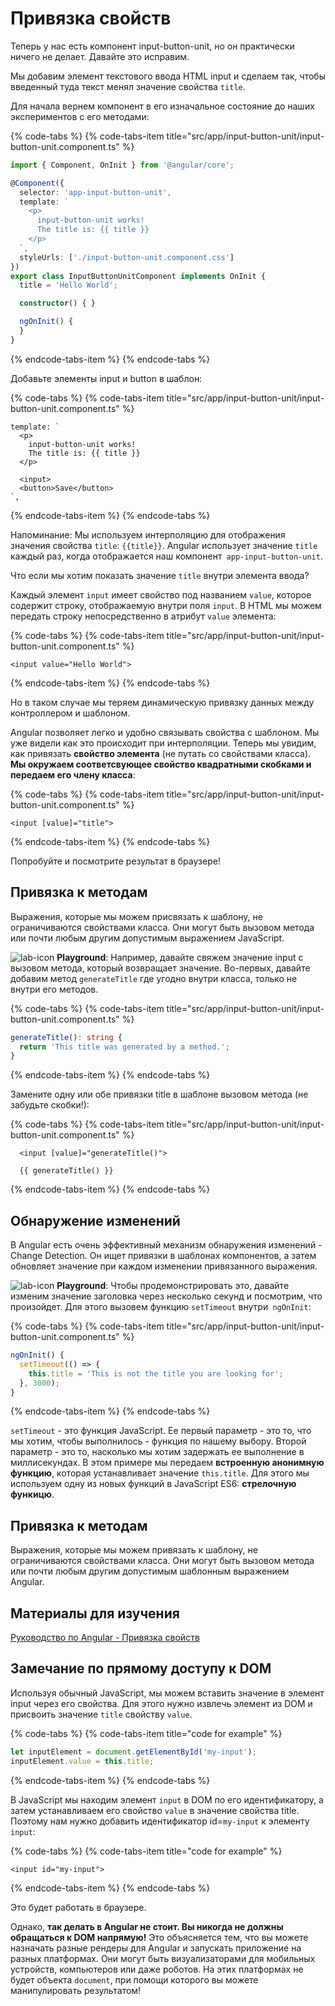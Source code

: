 # Привязка свойств

Теперь у нас есть компонент input-button-unit, но он практически ничего не делает. Давайте это исправим.

Мы добавим элемент текстового ввода HTML input и сделаем так, чтобы введенный туда текст менял значение свойства `title`.

Для начала вернем компонент в его изначальное состояние до наших экспериментов с его методами:

{% code-tabs %}
{% code-tabs-item title="src/app/input-button-unit/input-button-unit.component.ts" %}
```typescript
import { Component, OnInit } from '@angular/core';

@Component({
  selector: 'app-input-button-unit',
  template: `
    <p>
      input-button-unit works!
      The title is: {{ title }}
    </p>
  `,  
  styleUrls: ['./input-button-unit.component.css']  
})    
export class InputButtonUnitComponent implements OnInit {
  title = 'Hello World';           

  constructor() { }                     

  ngOnInit() {
  }
}
```
{% endcode-tabs-item %}
{% endcode-tabs %}

Добавьте элементы input и button в шаблон:

{% code-tabs %}
{% code-tabs-item title="src/app/input-button-unit/input-button-unit.component.ts" %}
```markup
template: `
  <p>
    input-button-unit works!
    The title is: {{ title }}
  </p>
  
  <input>
  <button>Save</button>
`,
```
{% endcode-tabs-item %}
{% endcode-tabs %}

Напоминание: Мы используем интерполяцию для отображения значения свойства `title`: `{{title}}`. Angular использует значение `title` каждый раз, когда отображается наш компонент` app-input-button-unit`.

Что если мы хотим показать значение `title` внутри элемента ввода?

Каждый элемент `input` имеет свойство под названием `value`, которое содержит строку, отображаемую внутри поля `input`. В HTML мы можем передать строку непосредственно в атрибут `value` элемента:

{% code-tabs %}
{% code-tabs-item title="src/app/input-button-unit/input-button-unit.component.ts" %}
```markup
<input value="Hello World">
```
{% endcode-tabs-item %}
{% endcode-tabs %}

Но в таком случае мы теряем динамическую привязку данных между контроллером и шаблоном.

Angular позволяет легко и удобно связывать свойства с шаблоном. Мы уже видели как это происходит при интерполяции. Теперь мы увидим, как привязать **свойство элемента** \(не путать со свойствами класса\). **Мы окружаем соответсвующее свойство квадратными скобками и передаем его члену класса**:

{% code-tabs %}
{% code-tabs-item title="src/app/input-button-unit/input-button-unit.component.ts" %}
```markup
<input [value]="title">
```
{% endcode-tabs-item %}
{% endcode-tabs %}

Попробуйте и посмотрите результат в браузере!

## Привязка к методам

Выражения, которые мы можем присвязать к шаблону, не ограничиваются свойствами класса. Они могут быть вызовом метода или почти любым другим допустимым выражением JavaScript.

![lab-icon](.gitbook/assets/lab%20%281%29.jpg) **Playground**: Например, давайте свяжем значение input с вызовом метода, который возвращает значение. Во-первых, давайте добавим метод `generateTitle` где угодно внутри класса, только не внутри его методов.

{% code-tabs %}
{% code-tabs-item title="src/app/input-button-unit/input-button-unit.component.ts" %}
```typescript
generateTitle(): string {
  return 'This title was generated by a method.';
}
```
{% endcode-tabs-item %}
{% endcode-tabs %}

Замените одну или обе привязки title в шаблоне вызовом метода \(не забудьте скобки!\):

{% code-tabs %}
{% code-tabs-item title="src/app/input-button-unit/input-button-unit.component.ts" %}
```markup
  <input [value]="generateTitle()">

  {{ generateTitle() }}
```
{% endcode-tabs-item %}
{% endcode-tabs %}

## Обнаружение изменений

В Angular есть очень эффективный механизм обнаружения изменений - Change Detection. Он ищет привязки в шаблонах компонентов, а затем обновляет значение при каждом изменении привязанного выражения.

![lab-icon](.gitbook/assets/lab%20%281%29.jpg) **Playground**: Чтобы продемонстрировать это, давайте изменим значение заголовка через несколько секунд и посмотрим, что произойдет. Для этого вызовем функцию `setTimeout` внутри` ngOnInit`:

{% code-tabs %}
{% code-tabs-item title="src/app/input-button-unit/input-button-unit.component.ts" %}
```typescript
ngOnInit() {
  setTimeout(() => {
    this.title = 'This is not the title you are looking for';
  }, 3000);
}
```
{% endcode-tabs-item %}
{% endcode-tabs %}

`setTimeout` - это функция JavaScript. Ее первый параметр - это то, что мы хотим, чтобы выполнилось - функция по нашему выбору. Второй параметр - это то, насколько мы хотим задержать ее выполнение в миллисекундах. В этом примере мы передаем **встроенную анонимную функцию**, которая устанавливает значение `this.title`. Для этого мы используем одну из новых функций в JavaScript ES6: **стрелочную функицю**.

## Привязка к методам

Выражения, которые мы можем привязать к шаблону, не ограничиваются свойствами класса. Они могут быть вызовом метода или почти любым другим допустимым шаблонным выражением Angular.

## Материалы для изучения

[Руководство по Angular - Привязка свойств](https://angular.io/guide/template-syntax#property-binding--property-)

## Замечание по прямому доступу к DOM

Используя обычный JavaScript, мы можем вставить значение в элемент input через его свойства. Для этого нужно извлечь элемент из DOM и присвоить значение `title` свойству `value`.

{% code-tabs %}
{% code-tabs-item title="code for example" %}
```typescript
let inputElement = document.getElementById('my-input');
inputElement.value = this.title;
```
{% endcode-tabs-item %}
{% endcode-tabs %}

В JavaScript мы находим элемент `input` в DOM по его идентификатору, а затем устанавливаем его свойство `value` в значение свойства title. Поэтому нам нужно добавить идентификатор id=`my-input` к элементу `input`:

{% code-tabs %}
{% code-tabs-item title="code for example" %}
```markup
<input id="my-input">
```
{% endcode-tabs-item %}
{% endcode-tabs %}

Это будет работать в браузере.

Однако, **так делать в Angular не стоит. Вы никогда не должны обращаться к DOM напрямую!** Это объясняется тем, что вы можете назначать разные рендеры для Angular и запускать приложение на разных платформах. Они могут быть визуализаторами для мобильных устройств, компьютеров или даже роботов. На этих платформах не будет объекта `document`, при помощи которого вы можете манипулировать результатом!


